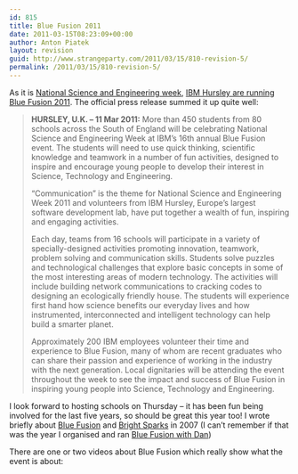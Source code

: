 ```yaml
---
id: 815
title: Blue Fusion 2011
date: 2011-03-15T08:23:09+00:00
author: Anton Piatek
layout: revision
guid: http://www.strangeparty.com/2011/03/15/810-revision-5/
permalink: /2011/03/15/810-revision-5/
---
```

As it is [National Science and Engineering week](http://www.britishscienceassociation.org/web/NSEW/), [IBM Hursley are running Blue Fusion 2011](http://www-03.ibm.com/press/uk/en/pressrelease/34021.wss). The official press release summed it up quite well:

> **HURSLEY, U.K. &#8211; 11 Mar 2011:** More than 450 students from 80 schools across the South of England will be celebrating National Science and Engineering Week at IBM&#8217;s 16th annual Blue Fusion event. The students will need to use quick thinking, scientific knowledge and teamwork in a number of fun activities, designed to inspire and encourage young people to develop their interest in Science, Technology and Engineering.
> 
> “Communication” is the theme for National Science and Engineering Week 2011 and volunteers from IBM Hursley, Europe’s largest software development lab, have put together a wealth of fun, inspiring and engaging activities.
> 
> Each day, teams from 16 schools will participate in a variety of specially-designed activities promoting innovation, teamwork, problem solving and communication skills. Students solve puzzles and technological challenges that explore basic concepts in some of the most interesting areas of modern technology. The activities will include building network communications to cracking codes to designing an ecologically friendly house. The students will experience first hand how science benefits our everyday lives and how instrumented, interconnected and intelligent technology can help build a smarter planet.
> 
> Approximately 200 IBM employees volunteer their time and experience to Blue Fusion, many of whom are recent graduates who can share their passion and experience of working in the industry with the next generation. Local dignitaries will be attending the event throughout the week to see the impact and success of Blue Fusion in inspiring young people into Science, Technology and Engineering.

I look forward to hosting schools on Thursday &#8211; it has been fun being involved for the last five years, so should be great this year too! I wrote briefly about [Blue Fusion](http://www.strangeparty.com/2007/03/18/bluefusion-2007-done/) and [Bright Sparks](http://www.strangeparty.com/2007/03/11/bright-sparks/) in 2007 (I can&#8217;t remember if that was the year I organised and ran [Blue Fusion with Dan](http://www.danharrison.co.uk/))

There are one or two videos about Blue Fusion which really show what the event is about: